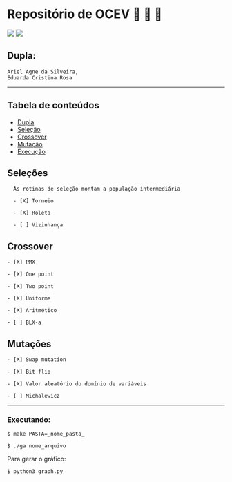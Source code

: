 # Repositório de OCEV  :seedling: :leaves: :deciduous_tree:

![](https://img.shields.io/badge/Code-C%2B%2B-00599C) ![](https://img.shields.io/badge/Python-3.8.2-3776AB)
## Dupla:
    Ariel Agne da Silveira,
    Eduarda Cristina Rosa

---


## Tabela de conteúdos

<!--ts-->
   * [Dupla](#Dupla)
   * [Seleção](#Seleção)
   * [Crossover](#Crossover)
   * [Mutação](#Mutação)
   * [Execução](#Execução)
<!--te-->


## Seleções
      
      As rotinas de seleção montam a população intermediária

      - [X] Torneio

      - [X] Roleta

      - [ ] Vizinhança

## Crossover 

    - [X] PMX

    - [X] One point

    - [X] Two point
    
    - [X] Uniforme 
    
    - [X] Aritmético
    
    - [ ] BLX-a

## Mutações 

    - [X] Swap mutation

    - [X] Bit flip

    - [X] Valor aleatório do domínio de variáveis

    - [ ] Michalewicz

---

### Executando:

`$ make PASTA=_nome_pasta_`

`$ ./ga nome_arquivo`

Para gerar o gráfico: 

`$ python3 graph.py `





